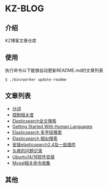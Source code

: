 # KZ-BLOG
## 介绍
KZ博客文章仓库
## 使用
执行命令以下能够自动更新README.md的文章列表
```
$ ./bin/worker update-readme
```

## 文章列表
* [分词](https://github.com/KOMKZ/blog/blob/master/es-Identifying-words.md)
* [控制相关度](https://github.com/KOMKZ/blog/blob/master/es-controlling-revelance.md)
* [Elasticsearch全文搜索](https://github.com/KOMKZ/blog/blob/master/es-full-text-search.md)
* [Getting Started With Human Languages](https://github.com/KOMKZ/blog/blob/master/es-getting-started-with-languages.md)
* [Elasticsearch 多字段搜索](https://github.com/KOMKZ/blog/blob/master/es-multifield-search.md)
* [Elasticsearch 相似搜索](https://github.com/KOMKZ/blog/blob/master/es-proximity-match.md)
* [安装elasticsearch2.4及一些插件](https://github.com/KOMKZ/blog/blob/master/es2.4-install.md)
* [头疼的问题记录](https://github.com/KOMKZ/blog/blob/master/headache.md)
* [Ubuntu14/16软件安装](https://github.com/KOMKZ/blog/blob/master/my-preinstall-soft-for-ubuntu14~16.md)
* [Mysql相关命令收集](https://github.com/KOMKZ/blog/blob/master/mysql-commands.md)
## 其他
